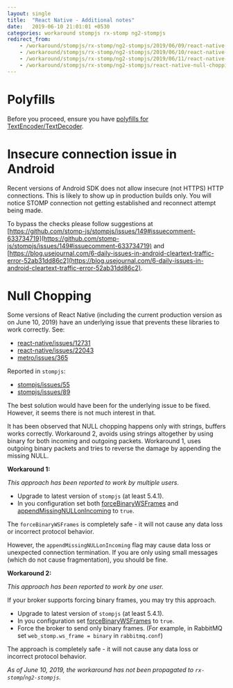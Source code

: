 ```yaml
---
layout: single
title:  "React Native - Additional notes"
date:   2019-06-10 21:01:01 +0530
categories: workaround stompjs rx-stomp ng2-stompjs
redirect_from:
    - /workaround/stompjs/rx-stomp/ng2-stompjs/2019/06/09/react-native-null-chopping-issue.html
    - /workaround/stompjs/rx-stomp/ng2-stompjs/2019/06/10/react-native-null-chopping-issue.html
    - /workaround/stompjs/rx-stomp/ng2-stompjs/2019/06/11/react-native-null-chopping-issue.html
    - /workaround/stompjs/rx-stomp/ng2-stompjs/react-native-null-chopping-issue.html
---
```


# Polyfills

Before you proceed, ensure you have [polyfills for 
TextEncoder/TextDecoder](/guide/stompjs/rx-stomp/ng2-stompjs/pollyfils-for-stompjs-v5.html#in-react-native).

# Insecure connection issue in Android

Recent versions of Android SDK does not allow insecure (not HTTPS) HTTP connections.
This is likely to show up in production builds only.
You will notice STOMP connection not getting established and reconnect attempt being made.

To bypass the checks please follow suggestions at
[https://github.com/stomp-js/stompjs/issues/149#issuecomment-633734719](https://github.com/stomp-js/stompjs/issues/149#issuecomment-633734719)
and [https://blog.usejournal.com/6-daily-issues-in-android-cleartext-traffic-error-52ab31dd86c2](https://blog.usejournal.com/6-daily-issues-in-android-cleartext-traffic-error-52ab31dd86c2).

# Null Chopping

Some versions of React Native (including the current production
version as on June 10, 2019) have an underlying issue that prevents these libraries
to work correctly. See:

- [react-native/issues/12731](https://github.com/facebook/react-native/issues/12731)
- [react-native/issues/22043](https://github.com/facebook/react-native/issues/22043)
- [metro/issues/365](https://github.com/facebook/metro/issues/365)

Reported in `stompjs`:

- [stompjs/issues/55](https://github.com/stomp-js/stompjs/issues/55)
- [stompjs/issues/89](https://github.com/stomp-js/stompjs/issues/89)

The best solution would have been for the underlying issue to be fixed.
However, it seems there is not much interest in that.

It has been observed that NULL chopping happens only with strings, buffers works correctly.
Workaround 2, avoids using strings altogether by using binary
for both incoming and outgoing packets.
Workaround 1, uses outgoing binary packets and tries to reverse the damage by appending
the missing NULL.

**Workaround 1:**

*This approach has been reported to work by multiple users.*

- Upgrade to latest version of `stompjs` (at least 5.4.1).
- In you configuration set both
  [forceBinaryWSFrames](/api-docs/latest/classes/Client.html#forceBinaryWSFrames) and
  [appendMissingNULLonIncoming](/api-docs/latest/classes/Client.html#appendMissingNULLonIncoming) to `true`.

The `forceBinaryWSFrames` is completely safe - it will not cause any data loss
or incorrect protocol behavior.

However, the `appendMissingNULLonIncoming` flag may cause
data loss or unexpected connection termination.
If you are only using small messages (which do not cause fragmentation),
you should be fine.

**Workaround 2:**

*This approach has been reported to work by one user.*

If your broker supports forcing binary frames, you may try this approach.

- Upgrade to latest version of `stompjs` (at least 5.4.1).
- In you configuration set
  [forceBinaryWSFrames](/api-docs/latest/classes/Client.html#forceBinaryWSFrames) to `true`.
- Force the broker to send only binary frames.
  (For example, in RabbitMQ set `web_stomp.ws_frame = binary` in `rabbitmq.conf`)

The approach is completely safe - it will not cause any data loss
or incorrect protocol behavior.

*As of June 10, 2019, the workaround has not been propagated to `rx-stomp`/`ng2-stompjs`.*
